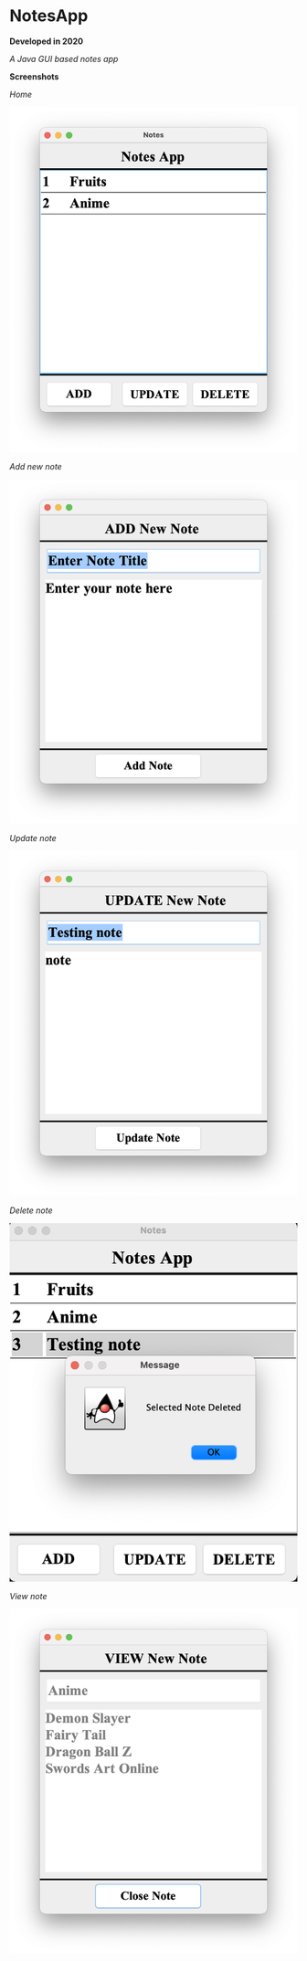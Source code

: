 # NotesApp

**Developed in 2020** <br />

*A Java GUI based notes app*<br />

**Screenshots**

_Home_<br />

![Homepage](https://github.com/sahilachhava/NotesApp/blob/main/screenshots/home.png)<br />

_Add new note_<br />

![Homepage](https://github.com/sahilachhava/NotesApp/blob/main/screenshots/add.png)<br />

_Update note_<br />

![Homepage](https://github.com/sahilachhava/NotesApp/blob/main/screenshots/update.png)<br />

_Delete note_<br />

![Homepage](https://github.com/sahilachhava/NotesApp/blob/main/screenshots/delete.png)<br />

_View note_<br />

![Homepage](https://github.com/sahilachhava/NotesApp/blob/main/screenshots/view.png)<br />
